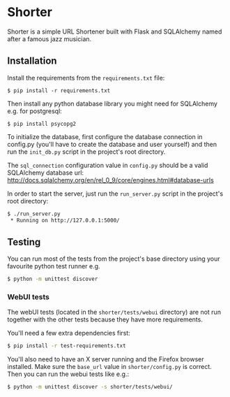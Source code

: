 # Shorter

Shorter is a simple URL Shortener built with Flask and SQLAlchemy named after a famous jazz musician.

## Installation


Install the requirements from the ``requirements.txt`` file:

```
$ pip install -r requirements.txt
```

Then install any python database library you might need for SQLAlchemy e.g. for postgresql:

```
$ pip install psycopg2
```

To initialize the database, first configure the database connection in config.py (you'll have to create the database and user yourself) and then run the ``init_db.py`` script in the project's root directory.

The ``sql_connection`` configuration value in ``config.py`` should be a valid SQLAlchemy database url: http://docs.sqlalchemy.org/en/rel_0_9/core/engines.html#database-urls

In order to start the server, just run the ``run_server.py`` script in the project's root directory:

```bash
$ ./run_server.py
 * Running on http://127.0.0.1:5000/
```

## Testing

You can run most of the tests from the project's base directory using your favourite python test runner e.g.

```bash
$ python -m unittest discover
```

### WebUI tests

The webUI tests (located in the ``shorter/tests/webui`` directory) are not run together with the other tests because they have more requirements.

You'll need a few extra dependencies first:

```bash
$ pip install -r test-requirements.txt
```

You'll also need to have an X server running and the Firefox browser installed. Make sure the ``base_url`` value in ``shorter/config.py`` is correct. Then you can run the webui tests like e.g.:

```bash
$ python -m unittest discover -s shorter/tests/webui/
```